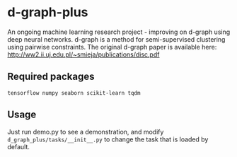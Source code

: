 # d-graph-plus
An ongoing machine learning research project - improving on d-graph using deep neural networks. d-graph is a method for semi-supervised clustering using pairwise constraints. The original d-graph paper is available here: http://ww2.ii.uj.edu.pl/~smieja/publications/disc.pdf

## Required packages
`
tensorflow
numpy
seaborn
scikit-learn
tqdm
`

## Usage
Just run demo.py to see a demonstration, and modify `d_graph_plus/tasks/__init__.py` to change the task that is loaded by default.

